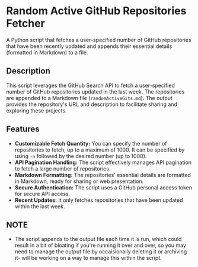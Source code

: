# Random Active GitHub Repositories Fetcher
A Python script that fetches a user-specified number of GitHub repositories that have been recently updated and appends their essential details (formatted in Markdown) to a file.

## Description
This script leverages the GitHub Search API to fetch a user-specified number of GitHub repositories updated in the last week. The repositories are appended to a Markdown file (`randomActiveGits.md`). The output provides the repository's URL and description to facilitate sharing and exploring these projects.

## Features

- **Customizable Fetch Quantity:** You can specify the number of repositories to fetch, up to a maximum of 1000. It can be specified by using `-n` followed by the desired number (up to 1000).
- **API Pagination Handling:** The script effectively manages API pagination to fetch a large number of repositories.
- **Markdown Formatting:** The repositories' essential details are formatted in Markdown, ready for sharing or web presentation.
- **Secure Authentication:** The script uses a GitHub personal access token for secure API access.
- **Recent Updates:** It only fetches repositories that have been updated within the last week.

## NOTE

- The script appends to the output file each time it is run, which could result in a bit of bloating if you're running it over and over, so you may need to manage the output file by occaisionally deleting it or archiving it- will be working on a way to manage this within the script.
